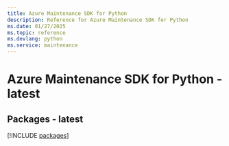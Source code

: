 ```yaml
---
title: Azure Maintenance SDK for Python
description: Reference for Azure Maintenance SDK for Python
ms.date: 01/27/2025
ms.topic: reference
ms.devlang: python
ms.service: maintenance
---
```

# Azure Maintenance SDK for Python - latest
## Packages - latest
[!INCLUDE [packages](maintenance-index.md)]